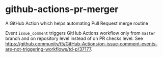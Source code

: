 # github-actions-pr-merger
A GitHub Action which helps automating Pull Request merge routine

Event `issue_comment` triggers GitHub Actions workflow only from `master` branch and on repository level instead of on PR checks level.
See https://github.community/t5/GitHub-Actions/on-issue-comment-events-are-not-triggering-workflows/td-p/37177. 
